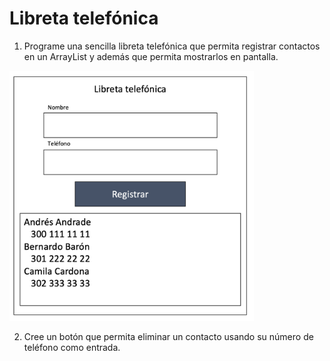# Libreta telefónica
1. Programe una sencilla libreta telefónica que permita registrar contactos en un ArrayList y además que permita mostrarlos en pantalla.

<img src="https://github.com/Domiciano/APII-221/raw/master/Semana%203/image.png" height="400">

2. Cree un botón que permita eliminar un contacto usando su número de teléfono como entrada.